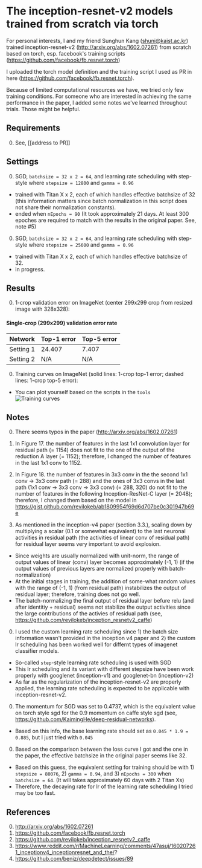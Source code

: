 # The inception-resnet-v2 models trained from scratch via torch 

For personal interests, I and my friend Sunghun Kang (shuni@kaist.ac.kr) trained inception-resnet-v2 (http://arxiv.org/abs/1602.07261) from scratch based on torch, esp. facebook's training scripts (https://github.com/facebook/fb.resnet.torch)

I uploaded the torch model definition and the training script I used as PR in here (https://github.com/facebook/fb.resnet.torch).

Because of limited computational resources we have, we tried only few training conditions. For someone who are interested in achieving the same performance in the paper, I added some notes we've learned throughout trials. Those might be helpful. 


## Requirements

0. See, [[address to PR]]


## Settings

0. SGD, `batchsize = 32 x 2 = 64`, and learning rate scheduling with step-style where `stepsize = 12800` and `gamma = 0.96`
  * trained with Titan X x 2, each of which handles effective batchsize of 32 (this information matters since batch normalization in this script does not share their normalization constants). 
  * ended when `nEpochs = 90` (It took approximately 21 days. At least 300 epoches are required to match with the results in the original paper. See, note #5)

0. SGD, `batchsize = 32 x 2 = 64`, and learning rate scheduling with step-style where `stepsize = 25600` and `gamma = 0.96`
  * trained with Titan X x 2, each of which handles effective batchsize of 32. 
  * in progress.  


## Results

0. 1-crop validation error on ImageNet (center 299x299 crop from resized image with 328x328): 

#### Single-crop (299x299) validation error rate
| Network               | Top-1 error | Top-5 error |
| --------------------- | ----------- | ----------- |
| Setting 1             | 24.407      | 7.407       |
| Setting 2             | N/A         | N/A         |

0. Training curves on ImageNet (solid lines: 1-crop top-1 error; dashed lines: 1-crop top-5 error):
  * You can plot yourself based on the scripts in the `tools`
	![Training curves]()

## Notes

0. There seems typos in the paper (http://arxiv.org/abs/1602.07261)
  0. In Figure 17. the number of features in the last 1x1 convolution layer for residual path (= 1154) does not fit to the one of the output of the reduction A layer (= 1152); therefore, I changed the number of features in the last 1x1 conv to 1152. 

  0. In Figure 18. the number of features in 3x3 conv in the the second 1x1 conv -> 3x3 conv path (= 288) and the ones of 3x3 convs in the last path (1x1 conv -> 3x3 conv -> 3x3 conv) (= 288, 320) do not fit to the number of features in the following Inception-ResNet-C layer (= 2048); therefore, I changed them based on the model in https://gist.github.com/revilokeb/ab1809954f69d6d707be0c301947b69e

0. As mentioned in the inception-v4 paper (section 3.3.), scaling down by multiplying a scalar (0.1 or somewhat equivalent) to the last neuronal activities in residual path (the activities of linear conv of residual path) for residual layer seems very important to avoid explosion.
  * Since weights are usually normalized with unit-norm, the range of output values of linear (conv) layer becomes approximately (-1, 1) (if the output values of previous layers are normalized properly with batch-normalization)
  * At the initial stages in training, the addition of some-what random values with the range of (-1, 1) (from residual path) instabilizes the output of residual layer; therefore, training does not go well. 
  * The batch-normalizing the final output of residual layer befure relu (and after identitiy + residual) seems not stabilize the output activities since the large contributions of the activies of residual path (see, https://github.com/revilokeb/inception_resnetv2_caffe)

0. I used the custom learning rate scheduling since 1) the batch size information wasn't provided in the inception v4 paper and 2) the custom lr scheduling has been worked well for differnt types of imagenet classifier models. 
  * So-called `step`-style learning rate scheduling is used with SGD 
  * This lr scheduling and its variant with different stepsize have been work properly with googlenet (inception-v1) and googlenet-bn (inception-v2)  
  * As far as the regularization of the inception-resnet-v2 are properly applied, the learning rate scheduling is expected to be applicable with inception-resnet-v2. 

0. The momentum for SGD was set to 0.4737, which is the equivalent value on torch style sgd for the 0.9 momentum on caffe style sgd (see, https://github.com/KaimingHe/deep-residual-networks).
  * Based on this info, the base learning rate should set as `0.045 * 1.9 = 0.885`, but I just tried with `0.045`

0. Based on the comparison between the loss curve I got and the one in the paper, the effective batchsize in the original paper seems like 32.
  * Based on this guess, the equivalent setting for training should be with 1) `stepsize = 80076`, 2) `gamma = 0.94`, and 3) `nEpochs = 300` when `batchsize = 64`. (It will takes approximately 60 days with 2 Titan Xs)
  * Therefore, the decaying rate for lr of the learning rate scheduling I tried may be too fast.


## References 
0. http://arxiv.org/abs/1602.07261
0. https://github.com/facebook/fb.resnet.torch
0. https://github.com/revilokeb/inception_resnetv2_caffe
0. https://www.reddit.com/r/MachineLearning/comments/47asuj/160207261_inceptionv4_inceptionresnet_and_the/?
0. https://github.com/beniz/deepdetect/issues/89

